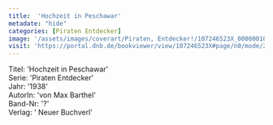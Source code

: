 ```yaml
---
title:  'Hochzeit in Peschawar'
metadate: "hide"
categories: [Piraten Entdecker]
image: '/assets/images/coverart/Piraten, Entdecker!/107246523X_00000010.jpg'
visit: 'https://portal.dnb.de/bookviewer/view/107246523X#page/n0/mode/2up'
---
```

Titel: 'Hochzeit in Peschawar' <br>
Serie: 'Piraten Entdecker' <br>
Jahr: '1938' <br>
AutorIn: 'von Max Barthel' <br>
Band-Nr: '?' <br>
Verlag: ' Neuer Buchverl'